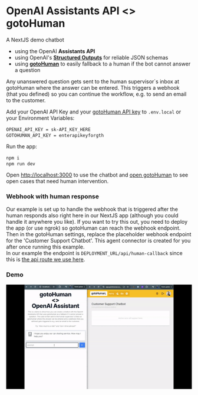# OpenAI Assistants API <> gotoHuman

A NextJS demo chatbot
- using the OpenAI <b>Assistants API</b>
- using OpenAI's [<b>Structured Outputs</b>](https://platform.openai.com/docs/guides/structured-outputs/introduction) for reliable JSON schemas
- using [<b>gotoHuman</b>](https://gotohuman.com) to easily fallback to a human if the bot cannot answer a question

Any unanswered question gets sent to the human supervisor`s inbox at gotoHuman where the answer can be entered. This triggers a webhook (that you defined) so you can continue the workflow, e.g. to send an email to the customer.

Add your OpenAI API Key and your [gotoHuman API key](https://app.gotohuman.com) to `.env.local` or your Environment Variables:
```
OPENAI_API_KEY = sk-API_KEY_HERE
GOTOHUMAN_API_KEY = enterapikeyforgth
```

Run the app:
```
npm i
npm run dev
```

Open [http://localhost:3000](http://localhost:3000) to use the chatbot and [open gotoHuman](https://app.gotohuman.com) to see open cases that need human intervention.

### Webhook with human response
Our example is set up to handle the webhook that is triggered after the human responds also right here in our NextJS app (although you could handle it anywhere you like). If you want to try this out, you need to deploy the app (or use ngrok) so gotoHuman can reach the webhook endpoint.  
Then in the gotoHuman settings, replace the placeholder webhook endpoint for the 'Customer Support Chatbot'. This agent connector is created for you after once running this example.  
In our example the endpoint is `DEPLOYMENT_URL/api/human-callback` since this is [the api route we use here](/app/api/human-callback/route.ts).

### Demo
![Chatbot -> gotoHuman: fallback to human](gth-chat-fallback.gif)